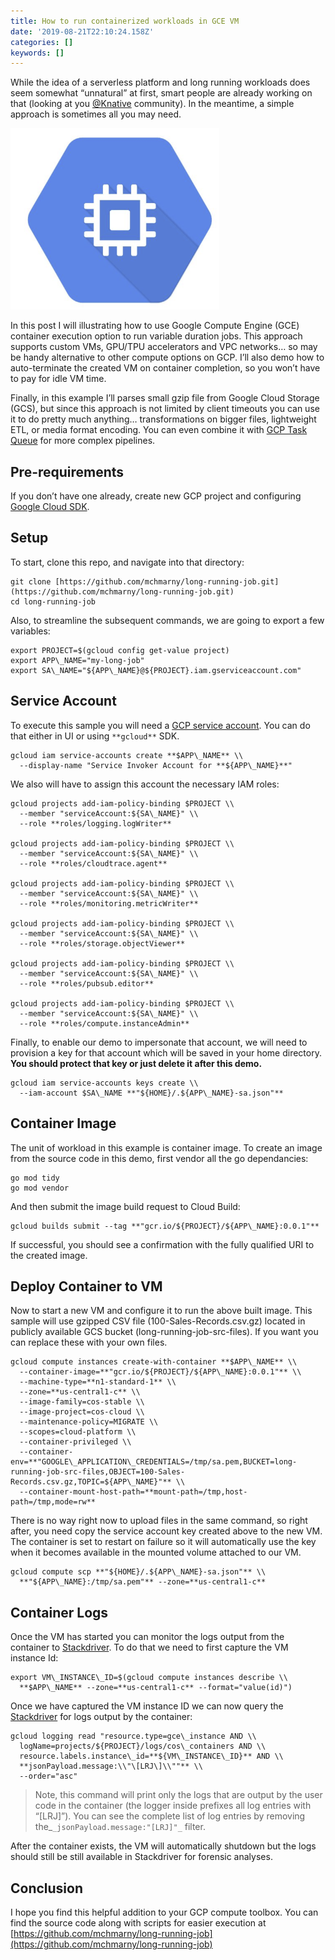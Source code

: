 ```yaml
---
title: How to run containerized workloads in GCE VM
date: '2019-08-21T22:10:24.158Z'
categories: []
keywords: []
---
```


While the idea of a serverless platform and long running workloads does seem somewhat “unnatural” at first, smart people are already working on that (looking at you [@Knative](http://twitter.com/KnativeProject) community). In the meantime, a simple approach is sometimes all you may need.

![](/images/1__eJqGDbm4PmQSNL4yf67ewg.png)

In this post I will illustrating how to use Google Compute Engine (GCE) container execution option to run variable duration jobs. This approach supports custom VMs, GPU/TPU accelerators and VPC networks… so may be handy alternative to other compute options on GCP. I’ll also demo how to auto-terminate the created VM on container completion, so you won’t have to pay for idle VM time.

Finally, in this example I’ll parses small gzip file from Google Cloud Storage (GCS), but since this approach is not limited by client timeouts you can use it to do pretty much anything… transformations on bigger files, lightweight ETL, or media format encoding. You can even combine it with [GCP Task Queue](https://cloud.google.com/appengine/docs/standard/python/taskqueue/) for more complex pipelines.

## Pre-requirements

If you don’t have one already, create new GCP project and configuring [Google Cloud SDK](https://cloud.google.com/sdk/docs/).

## Setup

To start, clone this repo, and navigate into that directory:

```shell
git clone [https://github.com/mchmarny/long-running-job.git](https://github.com/mchmarny/long-running-job.git)  
cd long-running-job
```

Also, to streamline the subsequent commands, we are going to export a few variables:

```shell
export PROJECT=$(gcloud config get-value project)  
export APP\_NAME="my-long-job"  
export SA\_NAME="${APP\_NAME}@${PROJECT}.iam.gserviceaccount.com"
```

## Service Account

To execute this sample you will need a [GCP service account](https://cloud.google.com/iam/docs/creating-managing-service-accounts). You can do that either in UI or using `**gcloud**` SDK.

```shell
gcloud iam service-accounts create **$APP\_NAME** \\  
  --display-name "Service Invoker Account for **${APP\_NAME}**"
```

We also will have to assign this account the necessary IAM roles:

```shell
gcloud projects add-iam-policy-binding $PROJECT \\  
  --member "serviceAccount:${SA\_NAME}" \\  
  --role **roles/logging.logWriter**

gcloud projects add-iam-policy-binding $PROJECT \\  
  --member "serviceAccount:${SA\_NAME}" \\  
  --role **roles/cloudtrace.agent**

gcloud projects add-iam-policy-binding $PROJECT \\  
  --member "serviceAccount:${SA\_NAME}" \\  
  --role **roles/monitoring.metricWriter**

gcloud projects add-iam-policy-binding $PROJECT \\  
  --member "serviceAccount:${SA\_NAME}" \\  
  --role **roles/storage.objectViewer**

gcloud projects add-iam-policy-binding $PROJECT \\  
  --member "serviceAccount:${SA\_NAME}" \\  
  --role **roles/pubsub.editor**

gcloud projects add-iam-policy-binding $PROJECT \\  
  --member "serviceAccount:${SA\_NAME}" \\  
  --role **roles/compute.instanceAdmin**
```

Finally, to enable our demo to impersonate that account, we will need to provision a key for that account which will be saved in your home directory. **You should protect that key or just delete it after this demo.**

```shell
gcloud iam service-accounts keys create \\  
  --iam-account $SA\_NAME **"${HOME}/.${APP\_NAME}-sa.json"**
```

## Container Image

The unit of workload in this example is container image. To create an image from the source code in this demo, first vendor all the go dependancies:

```shell
go mod tidy  
go mod vendor
```

And then submit the image build request to Cloud Build:

```shell
gcloud builds submit --tag **"gcr.io/${PROJECT}/${APP\_NAME}:0.0.1"**
```

If successful, you should see a confirmation with the fully qualified URI to the created image.

## Deploy Container to VM

Now to start a new VM and configure it to run the above built image. This sample will use gzipped CSV file (100-Sales-Records.csv.gz) located in publicly available GCS bucket (long-running-job-src-files). If you want you can replace these with your own files.

```shell
gcloud compute instances create-with-container **$APP\_NAME** \\  
  --container-image=**"gcr.io/${PROJECT}/${APP\_NAME}:0.0.1"** \\  
  --machine-type=**n1-standard-1** \\  
  --zone=**us-central1-c** \\  
  --image-family=cos-stable \\  
  --image-project=cos-cloud \\  
  --maintenance-policy=MIGRATE \\  
  --scopes=cloud-platform \\  
  --container-privileged \\  
  --container-env=**"GOOGLE\_APPLICATION\_CREDENTIALS=/tmp/sa.pem,BUCKET=long-running-job-src-files,OBJECT=100-Sales-Records.csv.gz,TOPIC=${APP\_NAME}"** \\  
  --container-mount-host-path=**mount-path=/tmp,host-path=/tmp,mode=rw**
```

There is no way right now to upload files in the same command, so right after, you need copy the service account key created above to the new VM. The container is set to restart on failure so it will automatically use the key when it becomes available in the mounted volume attached to our VM.

```shell
gcloud compute scp **"${HOME}/.${APP\_NAME}-sa.json"** \\  
  **"${APP\_NAME}:/tmp/sa.pem"** --zone=**us-central1-c**
```

## Container Logs

Once the VM has started you can monitor the logs output from the container to [Stackdriver](https://cloud.google.com/stackdriver/). To do that we need to first capture the VM instance Id:

```shell
export VM\_INSTANCE\_ID=$(gcloud compute instances describe \\  
  **$APP\_NAME** --zone=**us-central1-c** --format="value(id)")
```

Once we have captured the VM instance ID we can now query the [Stackdriver](https://cloud.google.com/stackdriver/) for logs output by the container:

```shell
gcloud logging read "resource.type=gce\_instance AND \\  
  logName=projects/${PROJECT}/logs/cos\_containers AND \\  
  resource.labels.instance\_id=**${VM\_INSTANCE\_ID}** AND \\  
  **jsonPayload.message:\\"\[LRJ\]\\""** \\  
  --order="asc"
```

> Note, this command will print only the logs that are output by the user code in the container (the logger inside prefixes all log entries with “\[LRJ\]”). You can see the complete list of log entries by removing the_`_jsonPayload.message:"[LRJ]"_` filter.

After the container exists, the VM will automatically shutdown but the logs should still be still available in Stackdriver for forensic analyses.

## Conclusion

I hope you find this helpful addition to your GCP compute toolbox. You can find the source code along with scripts for easier execution at [https://github.com/mchmarny/long-running-job](https://github.com/mchmarny/long-running-job)